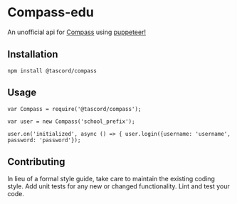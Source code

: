 Compass-edu
=========

An unofficial api for [Compass](https://compass.education) using [puppeteer!](https://github.com/puppeteer/puppeteer)

## Installation

  `npm install @tascord/compass`

## Usage

    var Compass = require('@tascord/compass');

    var user = new Compass('school_prefix');
  
    user.on('initialized', async () => { user.login({username: 'username', password: 'password'});

## Contributing

In lieu of a formal style guide, take care to maintain the existing coding style. Add unit tests for any new or changed functionality. Lint and test your code.
